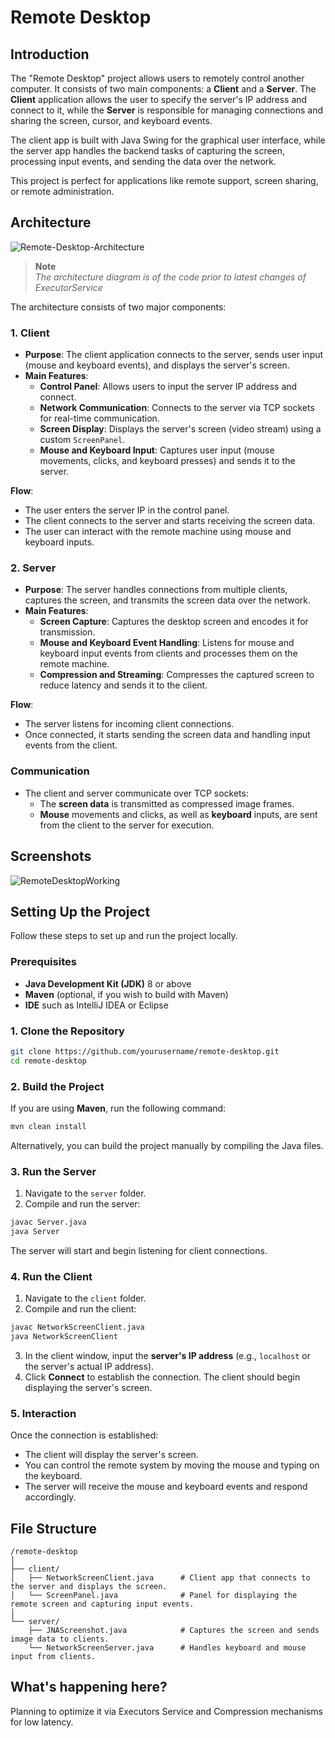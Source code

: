 # Remote Desktop

## Introduction

The "Remote Desktop" project allows users to remotely control another computer. It consists of two main components: a **Client** and a **Server**. The **Client** application allows the user to specify the server's IP address and connect to it, while the **Server** is responsible for managing connections and sharing the screen, cursor, and keyboard events.

The client app is built with Java Swing for the graphical user interface, while the server app handles the backend tasks of capturing the screen, processing input events, and sending the data over the network.

This project is perfect for applications like remote support, screen sharing, or remote administration.

## Architecture

![Remote-Desktop-Architecture](https://github.com/user-attachments/assets/5fbd3fcf-fd38-48a2-90f0-089f30366959)

> **Note**  
> _*The architecture diagram is of the code prior to latest changes of ExecutorService*_


The architecture consists of two major components:

### 1. **Client**
   - **Purpose**: The client application connects to the server, sends user input (mouse and keyboard events), and displays the server's screen.
   - **Main Features**:
     - **Control Panel**: Allows users to input the server IP address and connect.
     - **Network Communication**: Connects to the server via TCP sockets for real-time communication.
     - **Screen Display**: Displays the server's screen (video stream) using a custom `ScreenPanel`.
     - **Mouse and Keyboard Input**: Captures user input (mouse movements, clicks, and keyboard presses) and sends it to the server.
   
   **Flow**: 
   - The user enters the server IP in the control panel.
   - The client connects to the server and starts receiving the screen data.
   - The user can interact with the remote machine using mouse and keyboard inputs.

### 2. **Server**
   - **Purpose**: The server handles connections from multiple clients, captures the screen, and transmits the screen data over the network.
   - **Main Features**:
     - **Screen Capture**: Captures the desktop screen and encodes it for transmission.
     - **Mouse and Keyboard Event Handling**: Listens for mouse and keyboard input events from clients and processes them on the remote machine.
     - **Compression and Streaming**: Compresses the captured screen to reduce latency and sends it to the client.
   
   **Flow**: 
   - The server listens for incoming client connections.
   - Once connected, it starts sending the screen data and handling input events from the client.

### Communication
- The client and server communicate over TCP sockets:
  - The **screen data** is transmitted as compressed image frames.
  - **Mouse** movements and clicks, as well as **keyboard** inputs, are sent from the client to the server for execution.

## Screenshots

![RemoteDesktopWorking](https://github.com/user-attachments/assets/53fbd71c-196e-425d-8119-85f1329aff39)


## Setting Up the Project

Follow these steps to set up and run the project locally.

### Prerequisites

- **Java Development Kit (JDK)** 8 or above
- **Maven** (optional, if you wish to build with Maven)
- **IDE** such as IntelliJ IDEA or Eclipse

### 1. Clone the Repository

```bash
git clone https://github.com/yourusername/remote-desktop.git
cd remote-desktop
```

### 2. Build the Project

If you are using **Maven**, run the following command:

```bash
mvn clean install
```

Alternatively, you can build the project manually by compiling the Java files.

### 3. Run the Server

1. Navigate to the `server` folder.
2. Compile and run the server:

```bash
javac Server.java
java Server
```

The server will start and begin listening for client connections.

### 4. Run the Client

1. Navigate to the `client` folder.
2. Compile and run the client:

```bash
javac NetworkScreenClient.java
java NetworkScreenClient
```

3. In the client window, input the **server's IP address** (e.g., `localhost` or the server's actual IP address).
4. Click **Connect** to establish the connection. The client should begin displaying the server's screen.

### 5. Interaction

Once the connection is established:
- The client will display the server's screen.
- You can control the remote system by moving the mouse and typing on the keyboard.
- The server will receive the mouse and keyboard events and respond accordingly.

## File Structure

```
/remote-desktop
│
├── client/
│   ├── NetworkScreenClient.java      # Client app that connects to the server and displays the screen.
│   └── ScreenPanel.java              # Panel for displaying the remote screen and capturing input events.
│
└── server/
    ├── JNAScreenshot.java            # Captures the screen and sends image data to clients.
    └── NetworkScreenServer.java      # Handles keyboard and mouse input from clients.
```

## What's happening here?

   Planning to optimize it via Executors Service and Compression mechanisms for low latency.

